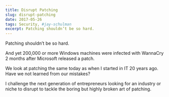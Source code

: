 ```yaml
---
title: Disrupt Patching
slug: disrupt-patching
date: 2017-05-26
tags: Security, #jay-schulman
excerpt: Patching shouldn’t be so hard.
---
```


Patching shouldn’t be so hard.

And yet 200,000 or more Windows machines were infected with WannaCry 2 months after Microsoft released a patch.

We look at patching the same today as when I started in IT 20 years ago. Have we not learned from our mistakes?

I challenge the next generation of entrepreneurs looking for an industry or niche to disrupt to tackle the boring but highly broken art of patching.
